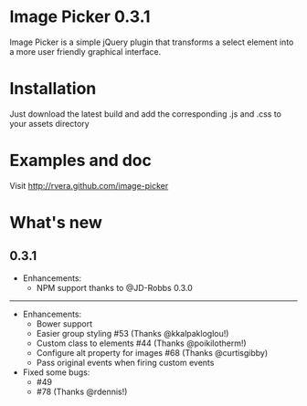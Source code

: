 # Image Picker 0.3.1

Image Picker is a simple jQuery plugin that transforms a select element into a more user friendly graphical interface.

# Installation

Just download the latest build and add the corresponding .js and .css to your assets directory

# Examples and doc

Visit http://rvera.github.com/image-picker

# What's new

0.3.1
----
- Enhancements:
    - NPM support thanks to @JD-Robbs
0.3.0
----
- Enhancements:
    - Bower support
    - Easier group styling #53 (Thanks @kkalpakloglou!)
    - Custom class to elements #44 (Thanks @poikilotherm!)
    - Configure alt property for images #68 (Thanks @curtisgibby)
    - Pass original events when firing custom events
- Fixed some bugs:
    - #49
    - #78 (Thanks @rdennis!)
